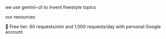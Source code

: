 we use gemini-cli to invent freestyle topics

our resources:

🎯 Free tier: 60 requests/min and 1,000 requests/day with personal Google account.

